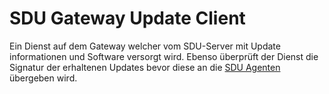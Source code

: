 # SDU Gateway Update Client

Ein Dienst auf dem Gateway welcher vom SDU-Server mit Update informationen und Software versorgt wird. Ebenso überprüft der Dienst die Signatur der erhaltenen Updates bevor diese an die [SDU Agenten](sdu-agent.md) übergeben wird.
